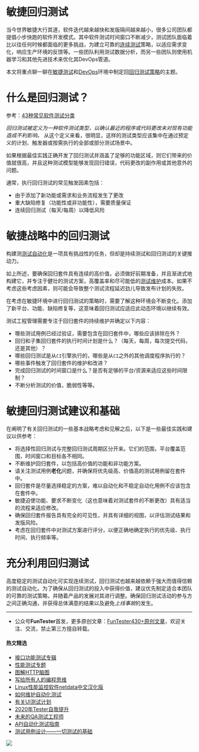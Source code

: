 # 敏捷回归测试



当今世界敏捷大行其道，软件迭代越来越快和发版隔间越来越小，很多公司团队都提倡小步快跑的软件开发模式。其中软件测试时间窗口不断减少，测试团队面临着比以往任何时候都面临的更多挑战，为建立可靠的[连续测试](https://mp.weixin.qq.com/s/snPXkH6WEZ2kteYP_-c5_g)策略，以适应需求变化，响应生产环境的反馈等。一些团队利用测试数据分析，而另一些团队则使用机器学习和其他先进技术来优化其DevOps管道。

本文将重点聊一聊在[敏捷测试](https://mp.weixin.qq.com/s/bKkGWJA3JhvdCjgg6-AVEQ)和[DevOps](https://mp.weixin.qq.com/s/42Ile_T1BAIp7QHleI-c7w)环境中制定回[回归测试策略](https://mp.weixin.qq.com/s/Z7dzDdfp5_kxvzBVQ3rEDg)的主题。

# 什么是回归测试？

参考：[43种常见软件测试分类](https://mp.weixin.qq.com/s/GTMkcEm-xPtVF7_HxXGKDg)

*回归测试被定义为一种软件测试类型，以确认最近的程序或代码更改未对现有功能造成不利影响。* 从这个定义来看，很明显，这样的测试类型应该集中在通过预定义的计划、触发器或按需执行的全部或部分测试场景中。

如果根据最佳实践正确开发了回归测试并涵盖了足够的功能区域，则它们带来的价值就很高，并且这种测试模型能够发现回归错误，代码更改的副作用或其他意外的问题。

通常，执行回归测试的常见触发因素包括：

* 由于添加了新功能或需求和业务流程发生了更改
* 重大缺陷修复（功能性或非功能性），需要质量保证
* 连续回归测试（每天/每周）以降低风险

# 敏捷战略中的回归测试

构建测[测试自动化](https://mp.weixin.qq.com/s/6HC1bKesOs4mZYb9nOCHjw)是一项具有挑战性的任务，但却是持续测试和回归测试的关键推动力。

如上所述，要确保回归套件具有连续的高价值，必须做好前期准备，并且渐进式地构建它，并专注于健壮的测试方案，高覆盖率和尽可能低的[测试维护](https://mp.weixin.qq.com/s/EMD1aWuzOSfT7j3KeXhJcA)成本。如果不考虑这些考虑因素，则可能会导致整个测试流程延迟劲儿导致发布计划的失败。

在考虑在敏捷环境中进行回归测试的策略时，需要了解这种环境会不断变化。添加了新平台、功能、缺陷修复等，这意味着回归测试应适应此动态环境以继续有效。

测试工程管理需要专注于回归套件的持续维护并确定以下内容：

* 哪些测试用例已经过验证，需要包含在回归套件中，哪些应该排除在外？
* 回归和子集回归套件的执行时间计划是什么？（每天，每周，每次提交代码，还是其他）？
* 哪些回归测试是从`CI`引擎执行的，哪些是从`CI`之外的其他调度程序执行的？
* 哪些事件触发了回归套件的维护和改进？
* 完成回归测试的时间窗口是什么？是否有足够的平台/资源来适应这些时间限制？
* 不断分析测试的价值，脆弱性等等。


# 敏捷回归测试建议和基础

在阐明了有关回归测试的一些基本战略考虑和见解之后，以下是一些最佳实践和建议以供参考：

* 将选择性回归测试与完整回归测试周期区分开来。它们的范围，平台覆盖范围，时间窗口和目标各不相同。
* 不断维护回归套件，以包括高价值的功能和非功能方案。
* 请关注测试用例**老化**问题，并确保将优先级高、价值高的测试用例留在套件中。
* 回归套件是尽量选择稳定的方案，难以自动化和不稳定自动化用例不应该包含在套件中。
* 敏捷迫使功能、要求不断变化（这也意味着对测试套件的不断更改）具有适当的流程来适应修改。
* 确保回归套件报告具有完全的可见性，并具有详细的视图，以评估测试结果和发版风险。
* 考虑在回归套件中对测试方案进行评分，以便正确地确定执行的优先级、执行时间、执行频率等。


# 充分利用回归测试

高度稳定的测试自动化可实现连续测试，回归测试也越来越依赖于强大而值得信赖的测试自动化。为了确保从回归测试的投入中获得价值，建议优先制定适合本团队的可靠的测试策略，并随着产品的发展对其进行调整。确保回归测试活动的参与方之间正确沟通，并获得总体满意的结果以及避免*上线事故*的发生。

--- 
* 公众号**FunTester**首发，更多原创文章：[FunTester430+原创文章](https://mp.weixin.qq.com/s/s7ZmCNBYy3j-71JFbtgneg)，欢迎关注、交流，禁止第三方擅自转载。

#### 热文精选

- [接口功能测试专辑](https://mp.weixin.qq.com/mp/appmsgalbum?action=getalbum&album_id=1321895538945638401&__biz=MzU4MTE2NDEyMQ==#wechat_redirect)
- [性能测试专题](https://mp.weixin.qq.com/mp/appmsgalbum?action=getalbum&album_id=1319027448301961218&__biz=MzU4MTE2NDEyMQ==#wechat_redirect)
- [图解HTTP脑图](https://mp.weixin.qq.com/s/100Vm8FVEuXs0x6rDGTipw)
- [写给所有人的编程思维](https://mp.weixin.qq.com/s/Oj33UCnYfbUgzsBzEm2GPQ)
- [Linux性能监控软件netdata中文汉化版](https://mp.weixin.qq.com/s/7VG7gHx7FUvsuNtBTJpjWA)
- [如何维护自动化测试](https://mp.weixin.qq.com/s/4eh4AN_MiatMSkoCMtY3UA)
- [有关UI测试计划](https://mp.weixin.qq.com/s/D0fMXwJF754a7Mr5ARY5tQ)
- [2020年Tester自我提升](https://mp.weixin.qq.com/s/vuhUp85_6Sbg6ReAN3TTSQ)
- [未来的QA测试工程师](https://mp.weixin.qq.com/s/ngL4sbEjZm7OFAyyWyQ3nQ)
- [API自动化测试指南](https://mp.weixin.qq.com/s/uy_Vn_ZVUEu3YAI1gW2T_A)
- [测试用例设计——一切测试的基础](https://mp.weixin.qq.com/s/0_ubnlhp2jk-jxHxJ95E9g)

![](https://mmbiz.qpic.cn/mmbiz_png/13eN86FKXzCcsLRmf6VicSKFPfvMT8p7eg7iaBGgPxmbNxHsBcOic2rcw1TCvS1PTGC6WkRFXA7yoqr2bVlrEQqlA/640?wx_fmt=png&tp=webp&wxfrom=5&wx_lazy=1&wx_co=1)